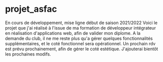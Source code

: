 # projet_asfac
En cours de développement, mise ligne début de saison 2021/2022
Voici le projet que j'ai réalisé à  l'issue de ma formation de développeur intégrateur en réalisation d'applications web, afin de valider mon diplome.
A la demande du club, il ne me reste plus qu'a gérer quelques fonctionnalités supplémentaires, et le coté fonctionnel sera opérationnel.
Un prochain rdv est prévu prochainement, afin de gérer le coté estétique.
J'ajouterai bientôt les prochaines modifs.

